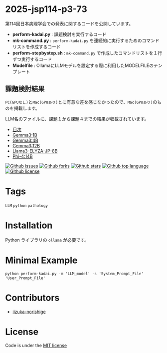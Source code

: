 # 2025-jsp114-p3-73

<!-- # Short Description -->

第114回日本病理学会での発表に関するコードを公開しています。

- **perform-kadai.py** : 課題検討を実行するコード
- **mk-command.py** : `perform-kadai.py` を連続的に実行するためのコマンドリストを作成するコード
- **perform-stepbystep.sh** : `mk-command.py` で作成したコマンドリストを１行ずつ実行するコード
- **Modelfile** : OllamaにLLMモデルを設定する際に利用したMODELFILEのテンプレート


## 課題検討結果

`PC(GPUなし)`と`Mac(GPUあり)`とに有意な差を感じなかったので、`Mac(GPUあり)`のものを掲載します。

LLM名のファイルに、課題１から課題４までの結果が収載されています。

- [目次](result-index.html)
- [Gemma3:1B](result-gemma3_1b-mac.html)
- [Gemma3:4B](result-gemma3_4b-mac.html)
- [Gemma3:12B](result-gemma3_12b-mac.html)
- [Llama3-ELYZA-JP-8B](result-llama3-elyza_8b-mac.html)
- [Phi-4:14B](result-phi4_14b-mac.html)



<!-- # Badges -->

[![Github issues](https://img.shields.io/github/issues/iizuka-norishige/2025-jsp114-p3-73)](https://github.com/iizuka-norishige/2025-jsp114-p3-73/issues)
[![Github forks](https://img.shields.io/github/forks/iizuka-norishige/2025-jsp114-p3-73)](https://github.com/iizuka-norishige/2025-jsp114-p3-73/network/members)
[![Github stars](https://img.shields.io/github/stars/iizuka-norishige/2025-jsp114-p3-73)](https://github.com/iizuka-norishige/2025-jsp114-p3-73/stargazers)
[![Github top language](https://img.shields.io/github/languages/top/iizuka-norishige/2025-jsp114-p3-73)](https://github.com/iizuka-norishige/2025-jsp114-p3-73/)
[![Github license](https://img.shields.io/github/license/iizuka-norishige/2025-jsp114-p3-73)](https://github.com/iizuka-norishige/2025-jsp114-p3-73/)

# Tags

`LLM` `python` `pathology`

# Installation

Python ライブラリの `ollama` が必要です。

# Minimal Example
```
python perform-kadai.py -m 'LLM_model' -s 'System_Prompt_File' 'User_Prompt_File'
```

# Contributors

- [iizuka-norishige](https://github.com/iizuka-norishige)

<!-- CREATED_BY_LEADYOU_README_GENERATOR -->

# License

Code is under the [MIT license](https://choosealicense.com/licenses/mit/)
